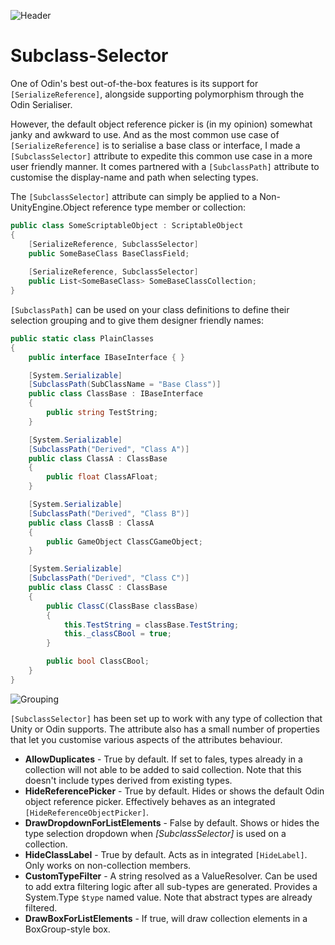 ![Header](https://imagizer.imageshack.com/img922/7262/vLmyBr.jpg)

# Subclass-Selector

One of Odin's best out-of-the-box features is its support for `[SerializeReference]`, alongside supporting polymorphism through the Odin Serialiser. 

However, the default object reference picker is (in my opinion) somewhat janky and awkward to use. And as the most common use case of `[SerializeReference]` is to serialise a base class or interface, I made a `[SubclassSelector]` attribute to expedite this common use case in a more user friendly manner. It comes partnered with a `[SubclassPath]` attribute to customise the display-name and path when selecting types.

The `[SubclassSelector]` attribute can simply be applied to a Non-UnityEngine.Object reference type member or collection:
```csharp
public class SomeScriptableObject : ScriptableObject
{
    [SerializeReference, SubclassSelector]
    public SomeBaseClass BaseClassField;
	
    [SerializeReference, SubclassSelector]
    public List<SomeBaseClass> SomeBaseClassCollection;
}
```

`[SubclassPath]` can be used on your class definitions to define their selection grouping and to give them designer friendly names:
```csharp
public static class PlainClasses
{
	public interface IBaseInterface { }

	[System.Serializable]
	[SubclassPath(SubClassName = "Base Class")]
	public class ClassBase : IBaseInterface
	{
		public string TestString;
	}

	[System.Serializable]
	[SubclassPath("Derived", "Class A")]
	public class ClassA : ClassBase
	{
		public float ClassAFloat;
	}

	[System.Serializable]
	[SubclassPath("Derived", "Class B")]
	public class ClassB : ClassA
	{
		public GameObject ClassCGameObject;
	}

	[System.Serializable]
	[SubclassPath("Derived", "Class C")]
	public class ClassC : ClassBase
	{
		public ClassC(ClassBase classBase)
		{
			this.TestString = classBase.TestString;
			this._classCBool = true;
		}

		public bool ClassCBool;
	}
}
```
![Grouping](https://imagizer.imageshack.com/img922/2271/SWhjJS.jpg)

`[SubclassSelector]` has been set up to work with any type of collection that Unity or Odin supports. The attribute also has a small number of properties that let you customise various aspects of the attributes behaviour.

+ **AllowDuplicates** - True by default. If set to fales, types already in a collection will not able to be added to said collection. Note that this doesn't include types derived from existing types.
+ **HideReferencePicker** - True by default. Hides or shows the default Odin object reference picker. Effectively behaves as an integrated `[HideReferenceObjectPicker]`.
+ **DrawDropdownForListElements** - False by default. Shows or hides the type selection dropdown when *[SubclassSelector]* is used on a collection.
+ **HideClassLabel** - True by default. Acts as in integrated `[HideLabel]`. Only works on non-collection members.
+ **CustomTypeFilter** - A string resolved as a ValueResolver. Can be used to add extra filtering logic after all sub-types are generated. Provides a System.Type `$type` named value. Note that abstract types are already filtered.
+ **DrawBoxForListElements** - If true, will draw collection elements in a BoxGroup-style box. 